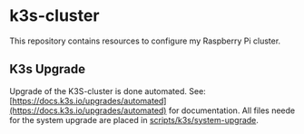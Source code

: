 # k3s-cluster
This repository contains resources to configure my Raspberry Pi cluster.

## K3s Upgrade
Upgrade of the K3S-cluster is done automated. See: [https://docs.k3s.io/upgrades/automated](https://docs.k3s.io/upgrades/automated) for documentation. All files neede for the system upgrade are placed in [scripts/k3s/system-upgrade](https://github.com/hakktastic/k3s-cluster/tree/master/scripts/k3s/system-upgrade).
